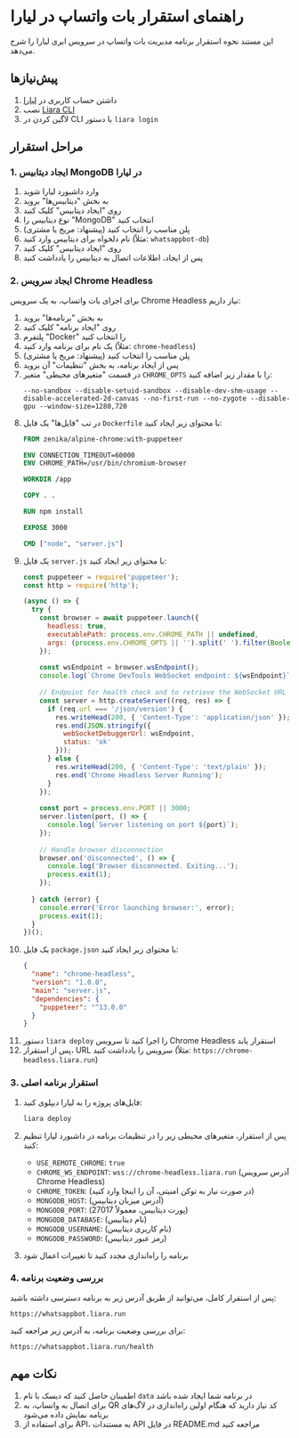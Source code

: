 # راهنمای استقرار بات واتساپ در لیارا

این مستند نحوه استقرار برنامه مدیریت بات واتساپ در سرویس ابری لیارا را شرح می‌دهد.

## پیش‌نیازها

1. داشتن حساب کاربری در [لیارا](https://liara.ir)
2. نصب [Liara CLI](https://docs.liara.ir/cli/install)
3. لاگین کردن در CLI با دستور `liara login`

## مراحل استقرار

### 1. ایجاد دیتابیس MongoDB در لیارا

1. وارد داشبورد لیارا شوید
2. به بخش "دیتابیس‌ها" بروید
3. روی "ایجاد دیتابیس" کلیک کنید
4. نوع دیتابیس را "MongoDB" انتخاب کنید
5. پلن مناسب را انتخاب کنید (پیشنهاد: مریخ یا مشتری)
6. نام دلخواه برای دیتابیس وارد کنید (مثلاً: `whatsappbot-db`)
7. روی "ایجاد دیتابیس" کلیک کنید
8. پس از ایجاد، اطلاعات اتصال به دیتابیس را یادداشت کنید

### 2. ایجاد سرویس Chrome Headless

برای اجرای بات واتساپ، به یک سرویس Chrome Headless نیاز داریم:

1. به بخش "برنامه‌ها" بروید
2. روی "ایجاد برنامه" کلیک کنید
3. پلتفرم "Docker" را انتخاب کنید
4. یک نام برای برنامه وارد کنید (مثلاً: `chrome-headless`)
5. پلن مناسب را انتخاب کنید (پیشنهاد: مریخ یا مشتری)
6. پس از ایجاد برنامه، به بخش "تنظیمات" آن بروید
7. در قسمت "متغیرهای محیطی" متغیر `CHROME_OPTS` را با مقدار زیر اضافه کنید:
   ```
   --no-sandbox --disable-setuid-sandbox --disable-dev-shm-usage --disable-accelerated-2d-canvas --no-first-run --no-zygote --disable-gpu --window-size=1280,720
   ```
8. در تب "فایل‌ها" یک فایل `Dockerfile` با محتوای زیر ایجاد کنید:
   ```dockerfile
   FROM zenika/alpine-chrome:with-puppeteer
   
   ENV CONNECTION_TIMEOUT=60000
   ENV CHROME_PATH=/usr/bin/chromium-browser
   
   WORKDIR /app
   
   COPY . .
   
   RUN npm install
   
   EXPOSE 3000
   
   CMD ["node", "server.js"]
   ```
9. یک فایل `server.js` با محتوای زیر ایجاد کنید:
   ```javascript
   const puppeteer = require('puppeteer');
   const http = require('http');
   
   (async () => {
     try {
       const browser = await puppeteer.launch({
         headless: true,
         executablePath: process.env.CHROME_PATH || undefined,
         args: (process.env.CHROME_OPTS || '').split(' ').filter(Boolean),
       });
       
       const wsEndpoint = browser.wsEndpoint();
       console.log(`Chrome DevTools WebSocket endpoint: ${wsEndpoint}`);
       
       // Endpoint for health check and to retrieve the WebSocket URL
       const server = http.createServer((req, res) => {
         if (req.url === '/json/version') {
           res.writeHead(200, { 'Content-Type': 'application/json' });
           res.end(JSON.stringify({
             webSocketDebuggerUrl: wsEndpoint,
             status: 'ok'
           }));
         } else {
           res.writeHead(200, { 'Content-Type': 'text/plain' });
           res.end('Chrome Headless Server Running');
         }
       });
       
       const port = process.env.PORT || 3000;
       server.listen(port, () => {
         console.log(`Server listening on port ${port}`);
       });
       
       // Handle browser disconnection
       browser.on('disconnected', () => {
         console.log('Browser disconnected. Exiting...');
         process.exit(1);
       });
       
     } catch (error) {
       console.error('Error launching browser:', error);
       process.exit(1);
     }
   })();
   ```
10. یک فایل `package.json` با محتوای زیر ایجاد کنید:
    ```json
    {
      "name": "chrome-headless",
      "version": "1.0.0",
      "main": "server.js",
      "dependencies": {
        "puppeteer": "^13.0.0"
      }
    }
    ```
11. دستور `liara deploy` را اجرا کنید تا سرویس Chrome Headless استقرار یابد
12. پس از استقرار، URL سرویس را یادداشت کنید (مثلاً: `https://chrome-headless.liara.run`)

### 3. استقرار برنامه اصلی

1. فایل‌های پروژه را به لیارا دیپلوی کنید:
   ```bash
   liara deploy
   ```

2. پس از استقرار، متغیرهای محیطی زیر را در تنظیمات برنامه در داشبورد لیارا تنظیم کنید:
   
   - `USE_REMOTE_CHROME`: `true`
   - `CHROME_WS_ENDPOINT`: `wss://chrome-headless.liara.run` (آدرس سرویس Chrome Headless)
   - `CHROME_TOKEN`: (در صورت نیاز به توکن امنیتی، آن را اینجا وارد کنید)
   - `MONGODB_HOST`: (آدرس میزبان دیتابیس)
   - `MONGODB_PORT`: (پورت دیتابیس، معمولاً 27017)
   - `MONGODB_DATABASE`: (نام دیتابیس)
   - `MONGODB_USERNAME`: (نام کاربری دیتابیس)
   - `MONGODB_PASSWORD`: (رمز عبور دیتابیس)

3. برنامه را راه‌اندازی مجدد کنید تا تغییرات اعمال شود

### 4. بررسی وضعیت برنامه

پس از استقرار کامل، می‌توانید از طریق آدرس زیر به برنامه دسترسی داشته باشید:
```
https://whatsappbot.liara.run
```

برای بررسی وضعیت برنامه، به آدرس زیر مراجعه کنید:
```
https://whatsappbot.liara.run/health
```

## نکات مهم

1. اطمینان حاصل کنید که دیسک با نام `data` در برنامه شما ایجاد شده باشد
2. برای اتصال به واتساپ، به QR کد نیاز دارید که هنگام اولین راه‌اندازی در لاگ‌های برنامه نمایش داده می‌شود
3. برای استفاده از API، به مستندات API در فایل README.md مراجعه کنید 